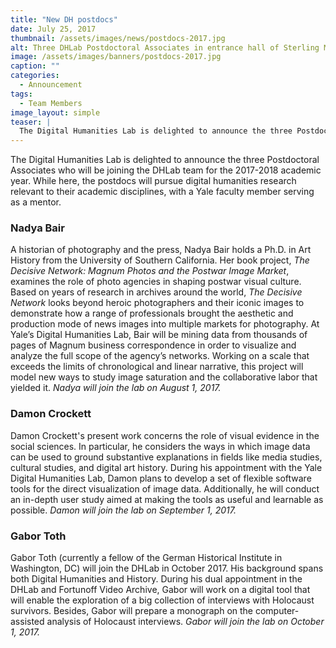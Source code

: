```yaml
---
title: "New DH postdocs"
date: July 25, 2017
thumbnail: /assets/images/news/postdocs-2017.jpg
alt: Three DHLab Postdoctoral Associates in entrance hall of Sterling Memorial Library.
image: /assets/images/banners/postdocs-2017.jpg
caption: ""
categories: 
  - Announcement
tags: 
  - Team Members
image_layout: simple
teaser: |
  The Digital Humanities Lab is delighted to announce the three Postdoctoral Associates who will be joining the DHLab team for the 2017-2018 academic year. While here, the postdocs will pursue digital humanities research relevant to their academic disciplines, with a Yale faculty member serving as a mentor.
---
```


The Digital Humanities Lab is delighted to announce the three Postdoctoral Associates who will be joining the DHLab team for the 2017-2018 academic year. While here, the postdocs will pursue digital humanities research relevant to their academic disciplines, with a Yale faculty member serving as a mentor.

### Nadya Bair 
A historian of photography and the press, Nadya Bair holds a Ph.D. in Art History from the University of Southern California. Her book project, *The Decisive Network: Magnum Photos and the Postwar Image Market*, examines the role of photo agencies in shaping postwar visual culture. Based on years of research in archives around the world, *The Decisive Network* looks beyond heroic photographers and their iconic images to demonstrate how a range of professionals brought the aesthetic and production mode of news images into multiple markets for photography. At Yale’s Digital Humanities Lab, Bair will be mining data from thousands of pages of Magnum business correspondence in order to visualize and analyze the full scope of the agency’s networks. Working on a scale that exceeds the limits of chronological and linear narrative, this project will model new ways to study image saturation and the collaborative labor that yielded it.
*Nadya will join the lab on August 1, 2017.*


### Damon Crockett
Damon Crockett's present work concerns the role of visual evidence in the social sciences. In particular, he considers the ways in which image data can be used to ground substantive explanations in fields like media studies, cultural studies, and digital art history. During his appointment with the Yale Digital Humanities Lab, Damon plans to develop a set of flexible software tools for the direct visualization of image data. Additionally, he will conduct an in-depth user study aimed at making the tools as useful and learnable as possible.
*Damon will join the lab on September 1, 2017.*


### Gabor Toth
Gabor Toth (currently a fellow of the German Historical Institute in Washington, DC) will join the DHLab in October 2017. His background spans both Digital Humanities and History. During his dual appointment in the DHLab and Fortunoff Video Archive, Gabor will work on a digital tool that will enable the exploration of a big collection of interviews with Holocaust survivors. Besides, Gabor will prepare a monograph on the computer-assisted analysis of Holocaust interviews.
*Gabor will join the lab on October 1, 2017.*